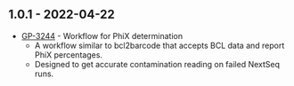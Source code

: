 ## 1.0.1 - 2022-04-22
- [GP-3244](https://jira.oicr.on.ca/browse/GP-3244) - Workflow for PhiX determination
    - A workflow similar to bcl2barcode that accepts BCL data and report PhiX percentages.
    - Designed to get accurate contamination reading on failed NextSeq runs.
